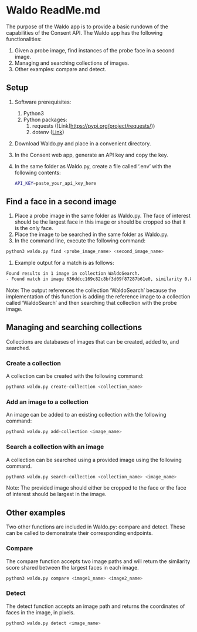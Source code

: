 # Waldo ReadMe.md

The purpose of the Waldo app is to provide a basic rundown of the capabilities of the Consent API. The Waldo app has the following functionalities:

1. Given a probe image, find instances of the probe face in a second image.
2. Managing and searching collections of images.
3. Other examples: compare and detect.

## Setup

1. Software prerequisites:
   1. Python3
   2. Python packages:
      1. requests ([Link]https://pypi.org/project/requests/))
      2. dotenv ([Link](https://pypi.org/project/python-dotenv/))
2. Download Waldo.py and place in a convenient directory.
3. In the Consent web app, generate an API key and copy the key.
4. In the same folder as Waldo.py, create a file called ‘.env’ with the following contents:

   ```bash
   API_KEY=paste_your_api_key_here
   ```

## Find a face in a second image

1. Place a probe image in the same folder as Waldo.py. The face of interest should be the largest face in this image or should be cropped so that it is the only face.
2. Place the image to be searched in the same folder as Waldo.py.
3. In the command line, execute the following command:

```bash
python3 waldo.py find <probe_image_name> <second_image_name>
```

1. Example output for a match is as follows:

```bash
Found results in 1 image in collection WaldoSearch.
- Found match in image 636ddcc169c82c8bf3d09f87287b61e0, similarity 0.83, coordinates (229, 32).
```

Note: The output references the collection ‘WaldoSearch’ because the implementation of this function is adding the reference image to a collection called ‘WaldoSearch’ and then searching that collection with the probe image.

## Managing and searching collections

Collections are databases of images that can be created, added to, and searched.

### Create a collection

A collection can be created with the following command:

```bash
python3 waldo.py create-collection <collection_name>
```

### Add an image to a collection

An image can be added to an existing collection with the following command:

```bash
python3 waldo.py add-collection <image_name>
```

### Search a collection with an image

A collection can be searched using a provided image using the following command.

```bash
python3 waldo.py search-collection <collection_name> <image_name>
```

Note: The provided image should either be cropped to the face or the face of interest should be largest in the image.

## Other examples

Two other functions are included in Waldo.py: compare and detect. These can be called to demonstrate their corresponding endpoints.

### Compare

The compare function accepts two image paths and will return the similarity score shared between the largest faces in each image.

```bash
python3 waldo.py compare <image1_name> <image2_name>
```

### Detect

The detect function accepts an image path and returns the coordinates of faces in the image, in pixels.

```bash
python3 waldo.py detect <image_name>
```
